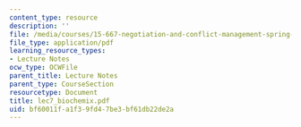 ```yaml
---
content_type: resource
description: ''
file: /media/courses/15-667-negotiation-and-conflict-management-spring-2001/bf60011fa1f39fd47be3bf61db22de2a_lec7_biochemix.pdf
file_type: application/pdf
learning_resource_types:
- Lecture Notes
ocw_type: OCWFile
parent_title: Lecture Notes
parent_type: CourseSection
resourcetype: Document
title: lec7_biochemix.pdf
uid: bf60011f-a1f3-9fd4-7be3-bf61db22de2a
---
```

